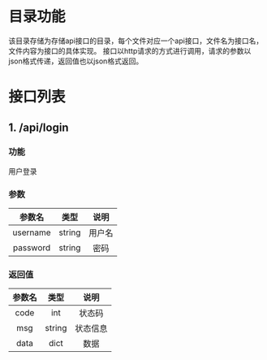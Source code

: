 # 目录功能
该目录存储为存储api接口的目录，每个文件对应一个api接口，文件名为接口名，文件内容为接口的具体实现。
接口以http请求的方式进行调用，请求的参数以json格式传递，返回值也以json格式返回。
# 接口列表
## 1. /api/login
### 功能
用户登录
### 参数
| 参数名 | 类型 | 说明 |
| :---: | :---: | :---: |
| username | string | 用户名 |
| password | string | 密码 |
### 返回值
| 参数名 | 类型 | 说明 |
| :---: | :---: | :---: |
| code | int | 状态码 |
| msg | string | 状态信息 |
| data | dict | 数据 |
